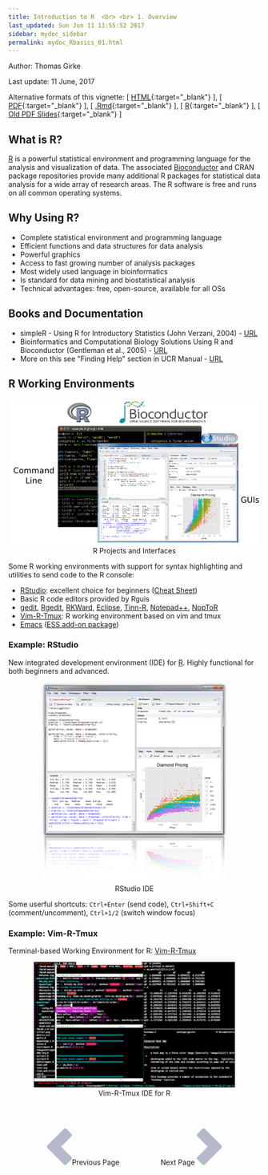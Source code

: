 ```yaml
---
title: Introduction to R  <br> <br> 1. Overview
last_updated: Sun Jun 11 11:55:52 2017
sidebar: mydoc_sidebar
permalink: mydoc_Rbasics_01.html
---
```

Author: Thomas Girke

Last update: 11 June, 2017 

Alternative formats of this vignette:
[ [HTML](http://girke.bioinformatics.ucr.edu/GEN242/pages/mydoc/Rbasics.html){:target="_blank"} ],
[ [PDF](http://girke.bioinformatics.ucr.edu/GEN242/pages/mydoc/Rbasics.pdf){:target="_blank"} ],
[ [.Rmd](https://raw.githubusercontent.com/tgirke/GEN242/gh-pages/_vignettes/07_Rbasics/Rbasics.Rmd){:target="_blank"} ],
[ [R](https://raw.githubusercontent.com/tgirke/GEN242/gh-pages/_vignettes/07_Rbasics/Rbasics.R){:target="_blank"} ],
[ [Old PDF Slides](https://drive.google.com/file/d/0B-lLYVUOliJFWERSVEg3M2Z2cWs/view?usp=sharing){:target="_blank"} ]


## What is R?

[R](http://cran.at.r-project.org) is a powerful statistical environment and
programming language for the analysis and visualization of data.  The
associated [Bioconductor](http://bioconductor.org/) and CRAN package
repositories provide many additional R packages for statistical data analysis
for a wide array of research areas. The R software is free and runs on all
common operating systems. 

## Why Using R?
* Complete statistical environment and programming language
* Efficient functions and data structures for data analysis
* Powerful graphics
* Access to fast growing number of analysis packages
* Most widely used language in bioinformatics
* Is standard for data mining and biostatistical analysis
* Technical advantages: free, open-source, available for all OSs

## Books and Documentation
* simpleR - Using R for Introductory Statistics (John Verzani, 2004) - [URL](http://cran.r-project.org/doc/contrib/Verzani-SimpleR.pdf)
* Bioinformatics and Computational Biology Solutions Using R and Bioconductor (Gentleman et al., 2005) - [URL](http://www.bioconductor.org/help/publications/books/bioinformatics-and-computational-biology-solutions/)
* More on this see "Finding Help" section in UCR Manual - [URL](http://manuals.bioinformatics.ucr.edu/home/R\_BioCondManual\#TOC-Finding-Help)

## R Working Environments

<center><img title="R_Interfaces" src="./pages/mydoc/Rbasics_files/rinterface.png"/></center>
<center> R Projects and Interfaces</center>

Some R working environments with support for syntax highlighting and utilities to send code 
to the R console: 

* [RStudio](https://www.rstudio.com/products/rstudio/features): excellent choice for beginners ([Cheat Sheet](http://www.rstudio.com/wp-content/uploads/2016/01/rstudio-IDE-cheatsheet.pdf)) 
* Basic R code editors provided by Rguis 
* [gedit](https://wiki.gnome.org/Apps/Gedit), [Rgedit](http://rgedit.sourceforge.net/), [RKWard](https://rkward.kde.org/), [Eclipse](http://www.walware.de/goto/statet), [Tinn-R](http://www.sciviews.org/Tinn-R/), [Notepad++](https://notepad-plus-plus.org/), [NppToR](http://sourceforge.net/projects/npptor/)
* [Vim-R-Tmux](http://manuals.bioinformatics.ucr.edu/home/programming-in-r/vim-r): R working environment based on vim and tmux 
* [Emacs](http://www.xemacs.org/Download/index.html) ([ESS add-on package](http://ess.r-project.org/))
	
### Example: RStudio 

New integrated development environment (IDE) for [R](http://www.rstudio.com/ide/download/). Highly functional for both beginners and 
advanced.

<center><img title="RStudio" src="./pages/mydoc/Rbasics_files/rstudio.png"/></center>
<center> RStudio IDE</center>

Some userful shortcuts: `Ctrl+Enter` (send code), `Ctrl+Shift+C` (comment/uncomment), `Ctrl+1/2` (switch window focus)

### Example: Vim-R-Tmux

Terminal-based Working Environment for R: [Vim-R-Tmux](http://manuals.bioinformatics.ucr.edu/home/programming-in-r/vim-r)

<center><img title="Vim-R-Tmux" src="./pages/mydoc/Rbasics_files/screenshot.png" ></center>
<center>Vim-R-Tmux IDE for R</center>

<br><br><center><a href="mydoc_Rbasics_01.html"><img src="images/left_arrow.png" alt="Previous page."></a>Previous Page &nbsp; &nbsp; &nbsp; &nbsp; &nbsp; &nbsp; &nbsp; &nbsp; &nbsp; &nbsp; Next Page
<a href="mydoc_Rbasics_02.html"><img src="images/right_arrow.png" alt="Next page."></a></center>
